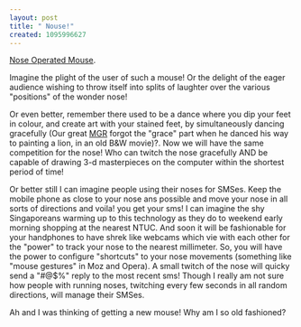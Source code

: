 ```yaml
--- 
layout: post
title: " Nouse!"
created: 1095996627
---
```

<a href="http://www.theregister.co.uk/2004/09/16/nose_driven_mouse/">Nose Operated Mouse</a>. 

Imagine the plight of the user of such a mouse! Or the delight of the eager audience wishing to throw itself into splits of laughter over the various "positions" of the wonder nose! 

Or even better, remember there used to be a dance where you dip your feet in colour, and create art with your stained feet, by simultaneously dancing gracefully (Our great <a href="http://www.upperstall.com/people/mgr.html">MGR</a> forgot the "grace" part when he danced his way to painting a lion, in an old B&W movie)?. Now we will have the same competition for the nose! Who can twitch the nose gracefully AND be capable of drawing 3-d masterpieces on the computer within the shortest period of time! 

Or better still I can imagine people using their noses for SMSes. Keep the mobile phone as close to your nose ans possible and move your nose in all sorts of directions and voila! you get your sms! I can imagine the shy Singaporeans warming up to this technology as they do to weekend early morning shopping at the nearest NTUC. And soon it will be fashionable for your handphones to have shrek like webcams which vie with each other for the "power" to track your nose to the nearest millimeter. So, you will have the power to configure "shortcuts" to your nose movements (something like "mouse gestures" in Moz and Opera). A small twitch of the nose will quicky send a "#@$%" reply to the most recent sms! Though I really am not sure how people with running noses, twitching every few seconds in all random directions, will manage their SMSes. 

Ah and I was thinking of getting a new mouse! Why am I so old fashioned?
